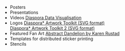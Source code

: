 - Posters 
- Presentations 
- Videos 
    [Diaspora Data Visualisation](http://www.vimeo.com/24998484)  
- Logos 
    [Diaspora* Artwork Toolkit (SVG format)](http://naesk.deviantart.com/art/Diaspora-Artwork-Toolkit-254178705)  
    [Diaspora* Artwork Toolkit 2 (SVG format)](http://naesk.deviantart.com/art/Diaspora-Artwork-Toolkit-2-254364889)
- Featured Fan Art 
    [Abstract Dandelion by Karen Rustad](http://www.littlegreenriver.com/2010/04/26/diaspora-facebook-slayer/)  
- Templates for distributed sticker printing 
- Stencils 